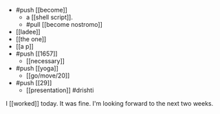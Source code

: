 - #push [[become]]
  - a [[shell script]].
  - #pull [[become nostromo]]
- [[ladee]]
- [[the one]]
- [[a p]]
- #push [[1657]]
  - [[necessary]]
- #push [[yoga]]
  - [[go/move/20]]
- #push [[29]]
  - [[presentation]] #drishti

I [[worked]] today. It was fine. I'm looking forward to the next two weeks.


